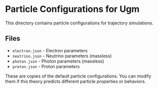 # Particle Configurations for Ugm

This directory contains particle configurations for trajectory simulations.

## Files

- `electron.json` - Electron parameters
- `neutrino.json` - Neutrino parameters (massless)
- `photon.json` - Photon parameters (massless)
- `proton.json` - Proton parameters

These are copies of the default particle configurations. You can modify them
if this theory predicts different particle properties or behaviors.
